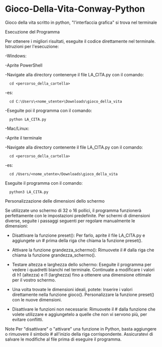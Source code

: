 # Gioco-Della-Vita-Conway-Python
Gioco della vita scritto in python, "l'interfaccia grafica" si trova nel terminale

Esecuzione del Programma

Per ottenere i migliori risultati, eseguite il codice direttamente nel terminale.
Istruzioni per l'esecuzione:

  -Windows:
  
  -Aprite PowerShell
  
  -Navigate alla directory contenenye il file LA_CITA.py con il comando:
    
      cd <percorso_della_cartella>
      
  -es:
  
      cd C:\Users\<nome_utente>\Downloads\gioco_della_vita
  -Eseguite poi il programma con il comando:
    
      python LA_CITA.py 

  -Mac/Linux:
  
  -Aprite il terminale
  
  -Navigate alla directory contenente il file LA_CITA.py con il comando:
  
      cd <percorso_della_cartella>
  -es:
  
      cd /Users/<nome_utente>/Downloads\gioco_della_vita
  Eseguite il programma con il comando:
  
      python3 LA_CITA.py
    

        

Personalizzazione delle dimensioni dello schermo

Se utilizzate uno schermo di 32 o 16 pollici, il programma funzionerà perfettamente con le impostazioni predefinite.
Per schermi di dimensioni diverse, seguite i passaggi seguenti per regolare manualmente le dimensioni:

  - Disattivare la funzione preset():
    Per farlo, aprite il file LA_CITA.py e aggiungete un # prima della riga che chiama la funzione preset().

  - Attivare la funzione grandezza_schermo():
    Rimuovete il # dalla riga che chiama la funzione grandezza_schermo().
    
  - Testare altezza e larghezza dello schermo:
    Eseguite il programma per vedere i quadretti bianchi nel terminale. Continuate a modificare i valori di h1 (altezza) e l1 (larghezza) fino a ottenere una dimensione ottimale per il vostro schermo.


  - Una volta trovate le dimensioni ideali, potete:
        Inserire i valori direttamente nella funzione gioco().
        Personalizzare la funzione preset() con le nuove dimensioni.

  - Disattivare le funzioni non necessarie:
    Rimuovete il # dalla funzione che volete utilizzare e aggiungetelo a quelle che non vi servono più, per evitare conflitti.

Note
  Per "disattivare" o "attivare" una funzione in Python, basta aggiungere o rimuovere il simbolo # all'inizio della riga corrispondente.
  Assicuratevi di salvare le modifiche al file prima di eseguire il programma.




    
